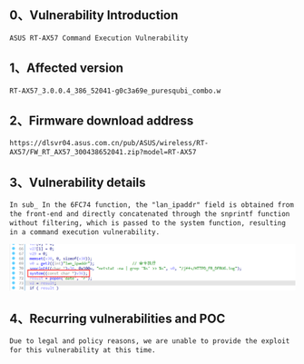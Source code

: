 ## 0、Vulnerability Introduction

```
ASUS RT-AX57 Command Execution Vulnerability
```

## 1、Affected version

```
RT-AX57_3.0.0.4_386_52041-g0c3a69e_puresqubi_combo.w
```

## 2、Firmware download address

```
https://dlsvr04.asus.com.cn/pub/ASUS/wireless/RT-AX57/FW_RT_AX57_300438652041.zip?model=RT-AX57
```

## 3、Vulnerability details

```
In sub_ In the 6FC74 function, the "lan_ipaddr" field is obtained from the front-end and directly concatenated through the snprintf function without filtering, which is passed to the system function, resulting in a command execution vulnerability.
```

![image-20231028183439484](upload\image-20231028183439484.png)

## 4、Recurring vulnerabilities and POC

```
Due to legal and policy reasons, we are unable to provide the exploit for this vulnerability at this time.
```